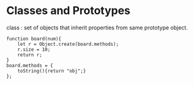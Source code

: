 # Classes and Prototypes
class : set of objects that inherit properties from same prototype object.<br>
```
function board(num){
    let r = Object.create(board.methods);
    r.size = 10;
    return r;
}
board.methods = {
    toString(){return "obj";}
};
```